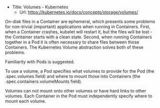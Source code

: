* Title:	Volumes - Kubernetes
  * Url:	https://kubernetes.io/docs/concepts/storage/volumes/

On-disk files in a Container are ephemeral, which presents some problems for 
non-trivial (important) applications when running in Containers. 
First, when a Container crashes, kubelet will restart it, but the files will be lost - 
the Container starts with a clean state. Second, when running Containers together in a 
Pod it is often necessary to share files between those Containers. 
The Kubernetes Volume abstraction solves both of these problems.

Familiarity with Pods is suggested.

To use a volume, a Pod specifies what volumes to provide for the 
Pod (the .spec.volumes field) and where to mount those into Containers 
(the .spec.containers.volumeMounts field).

Volumes can not mount onto other volumes or have hard links to other volumes. 
Each Container in the Pod must independently specify where to mount each volume.


